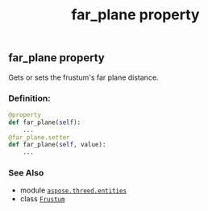 ﻿---
title: far_plane property
second_title: Aspose.3D for Python via .NET API References
description: 
type: docs
weight: 120
url: /python-net/aspose.threed.entities/frustum/far_plane/
is_root: false
---

## far_plane property


Gets or sets the frustum's far plane distance.
### Definition:
```python
@property
def far_plane(self):
    ...
@far_plane.setter
def far_plane(self, value):
    ...
```

### See Also
* module [`aspose.threed.entities`](../../)
* class [`Frustum`](/3d/python-net/aspose.threed.entities/frustum)
